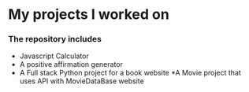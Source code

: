 # My projects I worked on

### The repository includes

* Javascript Calculator
* A positive affirmation generator
* A Full stack Python project for a book website
*A Movie project that uses API with MovieDataBase website
